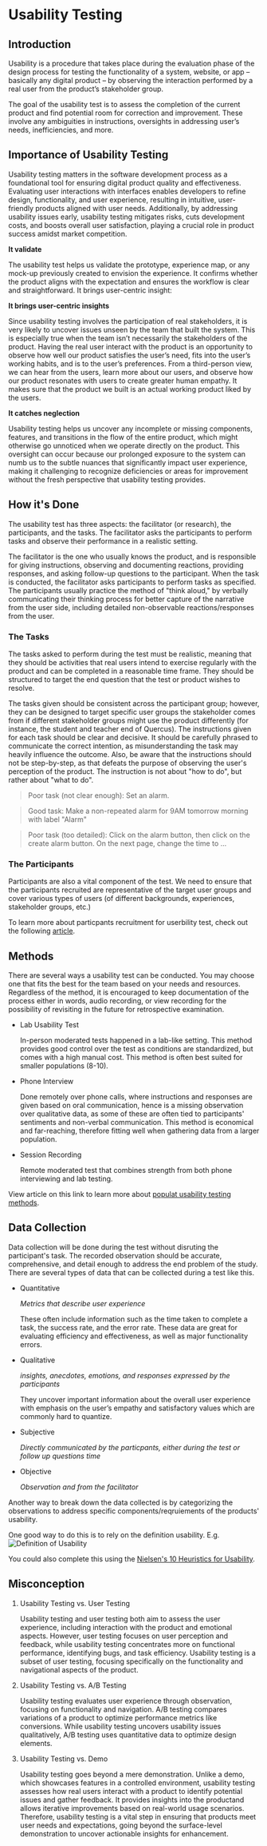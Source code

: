 # Usability Testing
## Introduction 
Usability is a procedure that takes place during the evaluation phase of the design process for testing the functionality of a system, website, or app – basically any digital product – by observing the interaction performed by a real user from the product’s stakeholder group.

The goal of the usability test is to assess the completion of the current product and find potential room for correction and improvement. These involve any ambiguities in instructions, oversights in addressing user’s needs, inefficiencies, and more. 

## Importance of Usability Testing 

Usability testing matters in the software development process as a foundational tool for ensuring digital product quality and effectiveness. Evaluating user interactions with interfaces enables developers to refine design, functionality, and user experience, resulting in intuitive, user-friendly products aligned with user needs. Additionally, by addressing usability issues early, usability testing mitigates risks, cuts development costs, and boosts overall user satisfaction, playing a crucial role in product success amidst market competition.

**It validate**

The usability test helps us validate the prototype, experience map, or any mock-up previously created to envision the experience. It confirms whether the product aligns with the expectation and ensures the workflow is clear and straightforward. It brings user-centric insight: 

**It brings user-centric insights**

Since usability testing involves the participation of real stakeholders, it is very likely to uncover issues unseen by the team that built the system. This is especially true when the team isn’t necessarily the stakeholders of the product. Having the real user interact with the product is an opportunity to observe how well our product satisfies the user’s need, fits into the user’s working habits, and is to the user’s preferences. From a third-person view, we can hear from the users, learn more about our users, and observe how our product resonates with users to create greater human empathy. It makes sure that the product we built is an actual working product liked by the users.


**It catches neglection**

Usability testing helps us uncover any incomplete or missing components, features, and transitions in the flow of the entire product, which might otherwise go unnoticed when we operate directly on the product. This oversight can occur because our prolonged exposure to the system can numb us to the subtle nuances that significantly impact user experience, making it challenging to recognize deficiencies or areas for improvement without the fresh perspective that usability testing provides.



##  How it's Done
The usability test has three aspects: the facilitator (or research), the participants, and the tasks. The facilitator asks the participants to perform tasks and observe their performance in a realistic setting. 

The facilitator is the one who usually knows the product, and is responsible for giving instructions, observing and documenting reactions, providing responses, and asking follow-up questions to the participant. When the task is conducted, the facilitator asks participants to perform tasks as specified. The participants usually practice the method of "think aloud," by verbally communicating their thinking process for better capture of the narrative from the user side, including detailed non-observable reactions/responses from the user. 

### The Tasks
The tasks asked to perform during the test must be realistic, meaning that they should be activities that real users intend to exercise regularly with the product and can be completed in a reasonable time frame. They should be structured to target the end question that the test or product wishes to resolve. 

The tasks given should be consistent across the participant group; however, they can be designed to target specific user groups the stakeholder comes from if different stakeholder groups might use the product differently (for instance, the student and teacher end of Quercus). The instructions given for each task should be clear and decisive. It should be carefully phrased to communicate the correct intention, as misunderstanding the task may heavily influence the outcome. Also, be aware that the instructions should not be step-by-step, as that defeats the purpose of observing the user's perception of the product. The instruction is not about "how to do", but rather about "what to do". 

> Poor task (not clear enough): Set an alarm. 

> Good task: Make a non-repeated alarm for 9AM tomorrow morning with label "Alarm"

> Poor task (too detailed): Click on the alarm button, then click on the create alarm button. On the next page, change the time to ...

### The Participants
Participants are also a vital component of the test. We need to ensure that the participants recruited are representative of the target user groups and cover various types of users (of different backgrounds, experiences, stakeholder groups, etc.)  

To learn more about particpants recruitment for userbility test, check out the following [article](https://www.usability.gov/how-to-and-tools/methods/recruiting-usability-test-participants.html).


## Methods 
There are several ways a usability test can be conducted. You may choose one that fits the best for the team based on your needs and resources. Regardless of the method, it is encouraged to keep documentation of the process either in words, audio recording, or view recording for the possibility of revisiting in the future for retrospective examination. 

- Lab Usability Test 

    In-person moderated tests happened in a lab-like setting. This method provides good control over the test as conditions are standardized, but comes with a high manual cost. This method is often best suited for smaller populations (8-10).

- Phone Interview 

    Done remotely over phone calls, where instructions and responses are given based on oral communication, hence is a missing observation over qualitative data, as some of these are often tied to participants' sentiments and non-verbal communication. This method is economical and far-reaching, therefore fitting well when gathering data from a larger population.

- Session Recording 

    Remote moderated test that combines strength from both phone interviewing and lab testing.  
    
View article on this link to learn more about [populat usability testing methods](https://www.playbookux.com/10-popular-usability-testing-methods/).

## Data Collection 

Data collection will be done during the test without disruting the participant's task. The recorded observation should be accurate, comprehensive, and detail enough to address the end problem of the study. There are several types of data that can be collected during a test like this. 

- Quantitative 
    
    *Metrics that describe user experience* 

    These often include information such as the time taken to complete a task, the success rate, and the error rate. These data are great for evaluating efficiency and effectiveness, as well as major functionality errors. 

- Qualitative 

    *insights, anecdotes, emotions, and responses expressed by the participants*

    They uncover important information about the overall user experience with emphasis on the user’s empathy and satisfactory values which are commonly hard to quantize.

- Subjective 

    *Directly communicated by the particpants, either during the test or follow up questions time*

- Objective 

    *Observation and from the facilitator*


Another way to break down the data collected is by categorizing the observations to address specific components/reqruiements of the products' usability. 

One good way to do this is to rely on the definition usability. E.g. 
![Definition of Usability](/Topics/User_Experience/Usability_Testing_Images/usability.png)

You could also complete this using the [Nielsen's 10 Heuristics for Usability](/Topics/User_Experience/Usability_Heuristics.md).

## Misconception 

1. Usability Testing vs. User Testing 

    Usability testing and user testing both aim to assess the user experience, including interaction with the product and emotional aspects. However, user testing focuses on user perception and feedback, while usability testing concentrates more on functional performance, identifying bugs, and task efficiency. Usability testing is a subset of user testing, focusing specifically on the functionality and navigational aspects of the product.

2. Usability Testing vs. A/B Testing 

    Usability testing evaluates user experience through observation, focusing on functionality and navigation. A/B testing compares variations of a product to optimize performance metrics like conversions. While usability testing uncovers usability issues qualitatively, A/B testing uses quantitative data to optimize design elements.

3. Usability Testing vs. Demo 

    Usability testing goes beyond a mere demonstration. Unlike a demo, which showcases features in a controlled environment, usability testing assesses how real users interact with a product to identify potential issues and gather feedback. It provides insights into the productand allows iterative improvements based on real-world usage scenarios. Therefore, usability testing is a vital step in ensuring that products meet user needs and expectations, going beyond the surface-level demonstration to uncover actionable insights for enhancement.


















